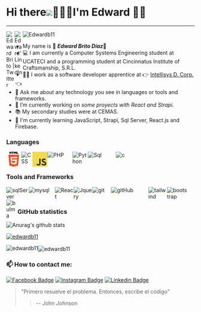 # Hi there<img src="https://media.giphy.com/media/hvRJCLFzcasrR4ia7z/giphy.gif" width="35px">🙍🏻‍♂️I'm Edward 👨‍💻
---
<a href="https://twitter.com/brito_edward11">
  <img align="left" alt="Edward Brito | Twitter" width="22px" src="https://raw.githubusercontent.com/peterthehan/peterthehan/master/assets/twitter.svg" />
</a>

<a href="https://www.linkedin.com/in/edward-brito-diaz-b60909179/">
  <img align="left" alt="Edward' LinkedIn" width="22px" src="https://raw.githubusercontent.com/peterthehan/peterthehan/master/assets/linkedin.svg" />
</a>

![Edwardb11](https://komarev.com/ghpvc/?username=edwardb11&label=Profile%20views&color=0e75b6&style=flat)


- My name is :crown: ***Edward Brito Diaz***:crown:  <br>
- :computer: I am currently a Computer Systems Engineering student at UCATECI and a programming student at Cincinnatus Institute of Craftsmanship, S.R.L.<br>
- 👨‍💻 I work as a software developer apprentice at 👉 [Intellisys D. Corp.](https://intellisysdcorp.com) 👈  <br> 
- 💬 Ask me about any technology you see in languages or tools and frameworks.
-  🔭 I’m currently working on *some proyects with React and Strapi.* <br> 
- :books:   My secondary studies were at CEMAS.  <br> 
- 🌱 I'm currently learning JavaScript, Strapi, Sql Server, React.js and Firebase.

### Languages
<img align="left" alt="HTML5" width="40px" src="https://raw.githubusercontent.com/github/explore/80688e429a7d4ef2fca1e82350fe8e3517d3494d/topics/html/html.png" />

<img align="left" alt="CSS" width="30px" src="https://upload.wikimedia.org/wikipedia/commons/thumb/d/d5/CSS3_logo_and_wordmark.svg/800px-CSS3_logo_and_wordmark.svg.png" />

<img align="left" alt="JavaScript" width="40px" src="https://raw.githubusercontent.com/github/explore/80688e429a7d4ef2fca1e82350fe8e3517d3494d/topics/javascript/javascript.png" />

<img align="left" alt="PHP" width="67px" src="https://upload.wikimedia.org/wikipedia/commons/thumb/2/27/PHP-logo.svg/1280px-PHP-logo.svg.png" />

<img align="left" alt="Python" width="41px" src="https://www.seekpng.com/png/full/70-701896_python-transparent-background-graphic-design.png" />


<img align="left" alt="Sql" width="75px" src="https://blog.desafiolatam.com/wp-content/uploads/2018/05/sql-logo.png" />

<img align="left" alt="c" width="36px" src="https://upload.wikimedia.org/wikipedia/commons/thumb/1/18/C_Programming_Language.svg/695px-C_Programming_Language.svg.png" />  


<br><br> 

### Tools and Frameworks

<img align="left" alt="sqlServer" width="60px" src="https://datawarehouse.io/wp-content/uploads/2020/04/MSSQL.png" />  

<img align="left" alt="mysql" width="70px" src="https://d1.awsstatic.com/asset-repository/products/amazon-rds/1024px-MySQL.ff87215b43fd7292af172e2a5d9b844217262571.png" />  

<img align="left" alt="React" width="50px" src="https://upload.wikimedia.org/wikipedia/commons/thumb/4/47/React.svg/1200px-React.svg.png" />

<img align="left" alt="Jquery" width="50px" src="https://icon-library.com/images/jquery-icon-png/jquery-icon-png-27.jpg"/>  

<img align="left" alt="git" width="50px" src="https://upload.wikimedia.org/wikipedia/commons/thumb/3/3f/Git_icon.svg/1024px-Git_icon.svg.png" />  

<img align="left" alt="gitHub" width="100px" src="https://clipart.info/images/ccovers/1499794873github-logo-png.png" />  

<img align="left" alt="tailwind" width="50px" src="https://upload.wikimedia.org/wikipedia/commons/thumb/d/d5/Tailwind_CSS_Logo.svg/2048px-Tailwind_CSS_Logo.svg.png "/>  

<img align="left" alt="bootstrap" width="56px" src="https://seocom.agency/wp-content/uploads/2019/02/bootstrap-stack.png"/>  

<img align="left" alt="bulma" width="30px" src="https://iconape.com/wp-content/files/df/370667/svg/bulma-logo-icon-png-svg.png "/>  

<br><br> 
### GitHub statistics
  ![Anurag's github stats](https://github-readme-stats.vercel.app/api?username=Edwardb11&theme=default&show_icons=true)

<p align="left"> <a href="https://github.com/ryo-ma/github-profile-trophy"><img src="https://github-profile-trophy.vercel.app/?username=edwardb11" alt="edwardb11" /></a> </p>

<p><img align="left" src="https://github-readme-stats.vercel.app/api/top-langs?username=edwardb11&show_icons=true&locale=en&layout=compact" alt="edwardb11" /></p> 

<p><img align="center" src="https://github-readme-streak-stats.herokuapp.com/?user=edwardb11&" alt="edwardb11" /></p>

### 📫 How to contact me:

[![Facebook Badge](https://img.shields.io/badge/-EdwardBrito-blue?style=flat-square&logo=Facebook&logoColor=white&link=https://www.facebook.com/EdwardBritoDiaz/)](https://www.facebook.com/EdwardBritoDiaz/) 
[![Instagram Badge](https://img.shields.io/badge/-EdwardBrito-brightgreen?style=flat-square&logo=Instagram&logoColor=white&link=https://www.instagram.com/brito_edward11/)](https://www.instagram.com/brito_edward11/)
[![Linkedin Badge](https://img.shields.io/badge/-EdwardBrito-blue?style=flat-square&logo=Linkedin&logoColor=white&link=https://www.linkedin.com/in/edward-brito-diaz-b60909179/)](https://www.linkedin.com/in/edward-brito-diaz-b60909179/)
<br>

> "Primero resuelve el problema. Entonces, escribe el código"
>>-- John Johnson

<!--
**Edwardb11/Edwardb11** is a ✨ _special_ ✨ repository because its `README.md` (this file) appears on your GitHub profile.

Here are some ideas to get you started:

- 🔭 I’m currently working on my repository
- 🌱 I’m currently learning to manage my github
- 👯 I’m looking to collaborate on a project
- 🤔 I’m looking for help with ...
- 💬 Ask me about ...
- 📫 How to reach me: ...
- 😄 Pronouns: ...
- ⚡ Fun fact: ...
-->
